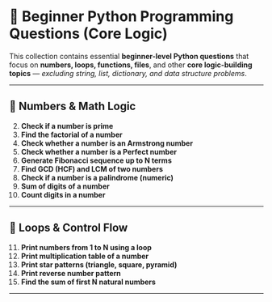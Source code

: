 # 🐍 Beginner Python Programming Questions (Core Logic)

This collection contains essential **beginner-level Python questions** that focus on **numbers, loops, functions, files**, and other **core logic-building topics** — *excluding string, list, dictionary, and data structure problems*.

---

## 🔢 Numbers & Math Logic

2. **Check if a number is prime**
3. **Find the factorial of a number**
4. **Check whether a number is an Armstrong number**
5. **Check whether a number is a Perfect number**
6. **Generate Fibonacci sequence up to N terms**
7. **Find GCD (HCF) and LCM of two numbers**
8. **Check if a number is a palindrome (numeric)**
9. **Sum of digits of a number**
10. **Count digits in a number**

---

## 🔁 Loops & Control Flow

11. **Print numbers from 1 to N using a loop**
12. **Print multiplication table of a number**
13. **Print star patterns (triangle, square, pyramid)**
14. **Print reverse number pattern**
15. **Find the sum of first N natural numbers**

---